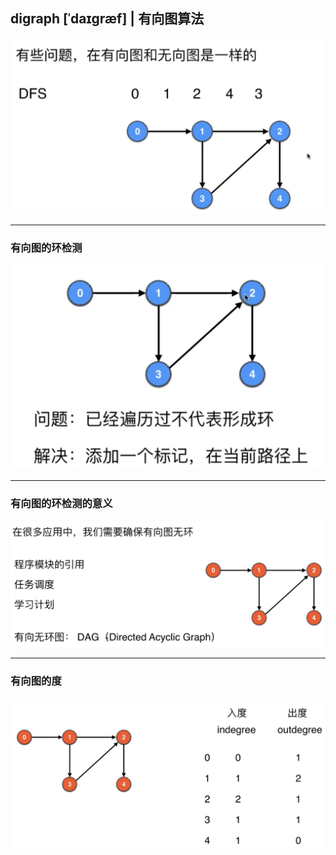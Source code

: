 ## digraph [ˈdaɪɡræf] | 有向图算法

![](img/2021-08-08-12-12-25.png)

---

### 有向图的环检测

![](img/2021-08-08-13-10-17.png)

---

### 有向图的环检测的意义

![](img/2021-08-08-13-15-45.png)

---

### 有向图的度

![](img/2021-08-08-13-24-25.png)